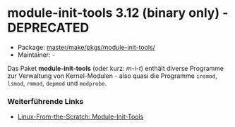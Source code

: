 # module-init-tools 3.12 (binary only) - DEPRECATED
  - Package: [master/make/pkgs/module-init-tools/](https://github.com/Freetz-NG/freetz-ng/tree/master/make/pkgs/module-init-tools/)
  - Maintainer: -

Das Paket **module-init-tools** (oder kurz: *m-i-t*) enthält diverse
Programme zur Verwaltung von Kernel-Modulen - also quasi die Programme
`insmod`, `lsmod`, `rmmod`, `depmod` und `modprobe`.

### Weiterführende Links

-   [Linux-From-the-Scratch:
    Module-Init-Tools](http://oss.erdfunkstelle.de/lfs-de/6.0/online/chapter06/module-init-tools.html)


